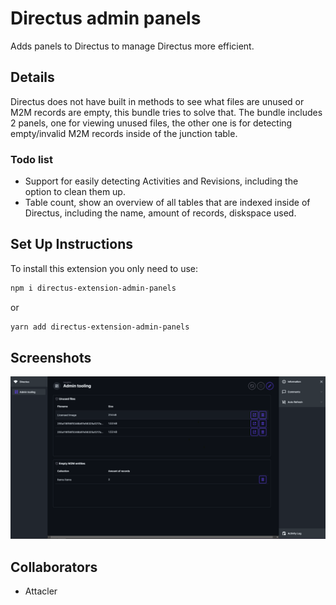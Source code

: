 # Directus admin panels

Adds panels to Directus to manage Directus more efficient.

## Details

Directus does not have built in methods to see what files are unused or M2M records are empty, this bundle tries to solve that.
The bundle includes 2 panels, one for viewing unused files, the other one is for detecting empty/invalid M2M records inside of the junction table.

### Todo list

- Support for easily detecting Activities and Revisions, including the option to clean them up.
- Table count, show an overview of all tables that are indexed inside of Directus, including the name, amount of records, diskspace used.

## Set Up Instructions

To install this extension you only need to use:

```sh
npm i directus-extension-admin-panels
```

or

```sh
yarn add directus-extension-admin-panels
```

## Screenshots

![Unused files and empty M2M records](./screenshots/UnusedFilesAndM2M.png)

## Collaborators

- Attacler
